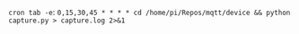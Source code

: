 `cron tab -e`: `0,15,30,45 * * * * cd /home/pi/Repos/mqtt/device && python capture.py > capture.log 2>&1`
